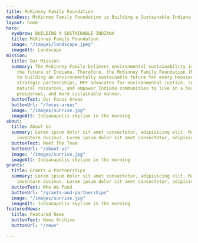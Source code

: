 ```yaml
---
title: McKinney Family Foundation
metaDesc: McKinney Family Foundation is Building a Sustainable Indiana
layout: home
hero:
  eyebrow: BUILDING A SUSTAINABLE INDIANA
  title: McKinney Family Foundation
  image: "/images/landscape.jpeg"
  imageAlt: Landscape
mission:
  title: Our Mission
  summary: The McKinney Family believes environmental sustainability is the key to
    the future of Indiana. Therefore, the McKinney Family Foundation (MFF) is committed
    to building an environmentally sustainable future for every Hoosier.  Through
    strategic partnerships, MFF advocates for environmental justice, seeks to conserve
    natural resources, and empower Indiana communities to live in a healthier, more
    prosperous, and more sustainable manner.
  buttonText: Our Focus Areas
  buttonUrl: "/focus-areas"
  image: "/images/sunrise.jpg"
  imageAlt: Indianapolis skyline in the morning
about:
  title: About Us
  summary: Lorem ipsum dolor sit amet consectetur, adipisicing elit. Maxime repellendus
    inventore ducimus. Lorem ipsum dolor sit amet consectetur, adipisicing elit.
  buttonText: Meet The Team
  buttonUrl: "/about-us"
  image: "/images/sunrise.jpg"
  imageAlt: Indianapolis skyline in the morning
grants:
  title: Grants & Partnerships
  summary: Lorem ipsum dolor sit amet consectetur, adipisicing elit. Maxime repellendus
    inventore ducimus. Lorem ipsum dolor sit amet consectetur, adipisicing elit.
  buttonText: Who We Fund
  buttonUrl: "/grants-and-partnerships"
  image: "/images/sunrise.jpg"
  imageAlt: Indianapolis skyline in the morning
featuredNews:
  title: Featured News
  buttonText: News Archive
  buttonUrl: "/news"

---
```

